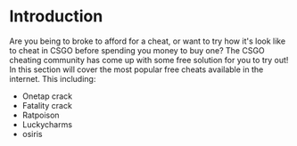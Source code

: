 # Introduction

Are you being to broke to afford for a cheat, or want to try how it's look like to cheat in CSGO before spending you money to buy one? The CSGO cheating community has come up with some free solution for you to try out! In this section will cover the most popular free cheats available in the internet. This including:

* Onetap crack
* Fatality crack
* Ratpoison
* Luckycharms
* osiris

